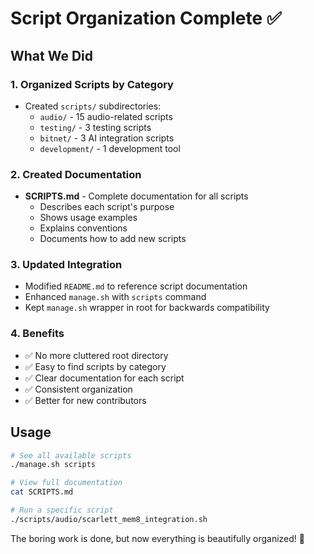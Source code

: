 # Script Organization Complete ✅

## What We Did

### 1. **Organized Scripts by Category**
- Created `scripts/` subdirectories:
  - `audio/` - 15 audio-related scripts
  - `testing/` - 3 testing scripts  
  - `bitnet/` - 3 AI integration scripts
  - `development/` - 1 development tool

### 2. **Created Documentation**
- **SCRIPTS.md** - Complete documentation for all scripts
  - Describes each script's purpose
  - Shows usage examples
  - Explains conventions
  - Documents how to add new scripts

### 3. **Updated Integration**
- Modified `README.md` to reference script documentation
- Enhanced `manage.sh` with `scripts` command
- Kept `manage.sh` wrapper in root for backwards compatibility

### 4. **Benefits**
- ✅ No more cluttered root directory
- ✅ Easy to find scripts by category
- ✅ Clear documentation for each script
- ✅ Consistent organization
- ✅ Better for new contributors

## Usage

```bash
# See all available scripts
./manage.sh scripts

# View full documentation
cat SCRIPTS.md

# Run a specific script
./scripts/audio/scarlett_mem8_integration.sh
```

The boring work is done, but now everything is beautifully organized! 🎉